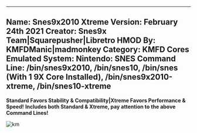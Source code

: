-----------------------
Name: Snes9x2010 Xtreme
Version: February 24th 2021
Creator: Snes9x Team|Squarepusher|Libretro
HMOD By: KMFDManic|madmonkey
Category: KMFD Cores
Emulated System: Nintendo: SNES
Command Line: /bin/snes9x2010, /bin/snes10, /bin/snes (With 1 9X Core Installed), /bin/snes9x2010-xtreme, /bin/snes10-xtreme
-----------------------
**Standard Favors Stability & Compatibility|Xtreme Favors Performance & Speed!**
**Includes both Standard & Xtreme, pay attention to the above Command Lines!**

![km](https://i.imgur.com/uykjX3g.png)

